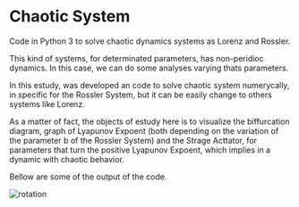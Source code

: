 # Chaotic System
Code in Python 3 to solve chaotic dynamics systems as Lorenz and Rossler.

This kind of systems, for determinated parameters, has non-peridioc dynamics. In this case, we can do some analyses varying thats parameters.

In this estudy, was developed an code to solve chaotic system numerycally, in specific for the Rossler System, but it can be easily change to others systems like Lorenz.

As a matter of fact, the objects of estudy here is to visualize the biffurcation diagram, graph of Lyapunov Expoent (both depending on the variation of the parameter b of the Rossler System) and the Strage Acttator, for parameters that turn the positive Lyapunov Expoent, which implies in a dynamic with chaotic behavior.

Bellow are some of the output of the code.

![rotation](https://user-images.githubusercontent.com/79491133/184262551-a50c8c8f-e5b9-4520-b784-968bca1a8b9c.gif)

